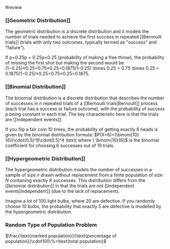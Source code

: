 #review 
### [[Geometric Distribution]]
The geometric distribution is a discrete distribution and it models the number of trials needed to achieve the first success in repeated [[Bernoulli trials]] (trials with only two outcomes, typically termed as "success" and "failure").

If p=0.25p = 0.25p=0.25 (probability of making a free throw), the probability of missing the first shot but making the second would be (1−0.25)×0.25=0.75×0.25=0.1875(1-0.25) \times 0.25 = 0.75 \times 0.25 = 0.1875(1−0.25)×0.25=0.75×0.25=0.1875.
### [[Binomial Distribution]]
The binomial distribution is a discrete distribution that describes the number of successes in $n$ repeated trials of a [[Bernoulli trials|Bernoulli]] process (each trial has a success or failure outcome), with the probability of success $p$ being constant in each trial. The key characteristic here is that the trials are [[independent events]].

If you flip a fair coin 10 times, the probability of getting exactly 6 heads is given by the binomial distribution formula: $P(X=6)=(​\binom{10}{6})\cdot(0.5)^6\cdot(0.5)^4 \text{ where } \binom{10}{6}$ is the binomial coefficient for choosing 6 successes out of 10 trials.

### [[Hypergeometric Distribution]]
The hypergeometric distribution models the number of successes in a sample of size $n$ drawn without replacement from a finite population of size $N$ containing exactly $K$ successes. This distribution differs from the [[binomial distribution]] in that the trials are not [[independent events|independent]] (due to the lack of replacement).

Imagine a lot of 100 light bulbs, where 20 are defective. If you randomly choose 10 bulbs, the probability that exactly 5 are defective is modelled by the hypergeometric distribution.

### Random Type of Population Problem
$\frac{\text{marked population}}{\text{percentage of population}}\cdot100\%=\text{total population}$

